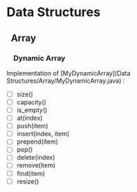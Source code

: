 # Data Structures
## &nbsp;&nbsp;Array
### &nbsp;&nbsp;&nbsp;&nbsp;Dynamic Array
Implementation of [MyDynamicArray](Data Structures/Array/MyDynamicArray.java) :
- [ ] size()
- [ ] capacity()
- [ ] is_empty()
- [ ] at(index)
- [ ] push(item)
- [ ] insert(index, item)
- [ ] prepend(item)
- [ ] pop()
- [ ] delete(index)
- [ ] remove(item)
- [ ] find(item)
- [ ] resize()